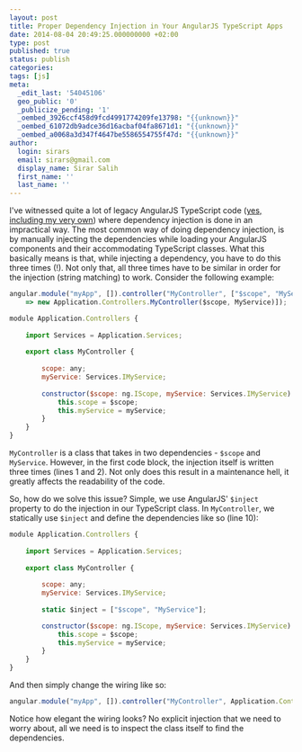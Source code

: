 ```yaml
---
layout: post
title: Proper Dependency Injection in Your AngularJS TypeScript Apps
date: 2014-08-04 20:49:25.000000000 +02:00
type: post
published: true
status: publish
categories:
tags: [js]
meta:
  _edit_last: '54045106'
  geo_public: '0'
  _publicize_pending: '1'
  _oembed_3926ccf458d9fcd4991774209fe13798: "{{unknown}}"
  _oembed_61072db9adce36d16acbaf04fa8671d1: "{{unknown}}"
  _oembed_a0068a3d347f4647be5586554755f47d: "{{unknown}}"
author:
  login: sirars
  email: sirars@gmail.com
  display_name: Sirar Salih
  first_name: ''
  last_name: ''
---
```

I've witnessed quite a lot of legacy AngularJS TypeScript code (<a href="http://sirarsalih.com/2014/01/28/when-two-forces-meet-angularjs-typescript/">yes, including my very own</a>) where dependency injection is done in an impractical way. The most common way of doing dependency injection, is by manually injecting the dependencies while loading your AngularJS components and their accommodating TypeScript classes. What this basically means is that, while injecting a dependency, you have to do this three times (!). Not only that, all three times have to be similar in order for the injection (string matching) to work. Consider the following example:

```javascript
angular.module("myApp", []).controller("MyController", ["$scope", "MyService", ($scope, MyService)
    => new Application.Controllers.MyController($scope, MyService)]);
```

```javascript
module Application.Controllers {
 
    import Services = Application.Services;
 
    export class MyController {
 
        scope: any;
        myService: Services.IMyService;
         
        constructor($scope: ng.IScope, myService: Services.IMyService) {
            this.scope = $scope;
            this.myService = myService;
        }
    }
}
```

<p><code>MyController</code> is a class that takes in two dependencies - <code>$scope</code> and <code>MyService</code>. However, in the first code block, the injection itself is written three times (lines 1 and 2). Not only does this result in a maintenance hell, it greatly affects the readability of the code. </p>
So, how do we solve this issue? Simple, we use AngularJS' <code>$inject</code> property to do the injection in our TypeScript class. In <code>MyController</code>, we statically use <code>$inject</code> and define the dependencies like so (line 10):

```javascript
module Application.Controllers {
 
    import Services = Application.Services;
 
    export class MyController {
 
        scope: any;
        myService: Services.IMyService;
        
        static $inject = ["$scope", "MyService"];

        constructor($scope: ng.IScope, myService: Services.IMyService) {
            this.scope = $scope;
            this.myService = myService;
        }
    }
}
```

And then simply change the wiring like so:

```javascript
angular.module("myApp", []).controller("MyController", Application.Controllers.MyController);
```
<p>Notice how elegant the wiring looks? No explicit injection that we need to worry about, all we need is to inspect the class itself to find the dependencies.</p>

